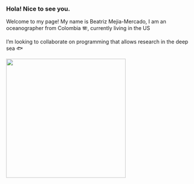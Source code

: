 ### Hola! Nice to see you.

Welcome to my page!
My name is Beatriz Mejia-Mercado, I am an oceanographer from Colombia 🪗, currently living in the US

I’m looking to collaborate on programming that allows research in the deep sea 🐟


<img src = "https://github.com/bem16e/bem16e/assets/133888689/746c9b6e-6461-456c-8048-31d228be7289" width="324" height="324"> 


